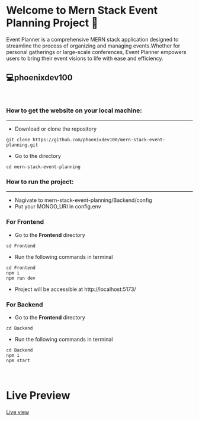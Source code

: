 # Welcome to Mern Stack Event Planning Project 🎉

Event Planner is a comprehensive MERN stack application designed to streamline the process of organizing and managing events.Whether for personal gatherings or large-scale conferences, Event Planner empowers users to bring their event visions to life with ease and efficiency.

## 💻phoenixdev100

<br>

### How to get the website on your local machine:

---

- Download or clone the repository

```
git clone https://github.com/phoenixdev100/mern-stack-event-planning.git
```

- Go to the directory

```
cd mern-stack-event-planning
```

### How to run the project:

---

- Nagivate to mern-stack-event-planning/Backend/config
- Put your MONGO_URI in config.env

### For Frontend

- Go to the **Frontend** directory

```
cd Frontend
```

- Run the following commands in terminal

```
cd Frontend
npm i
npm run dev
```

- Project will be accessible at http://localhost:5173/

### For Backend

- Go to the **Frontend** directory

```
cd Backend
```

- Run the following commands in terminal

```
cd Backend
npm i
npm start
```

<br>

# Live Preview

[Live view](https://event-planning-mern.netlify.app/)
